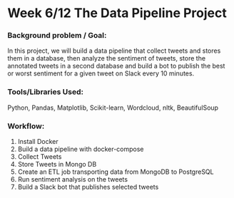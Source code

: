 # Week 6/12 The Data Pipeline Project
   
### Background problem / Goal:
In this project, we will build a data pipeline that collect tweets and stores them in a database, then analyze the sentiment of tweets, store the annotated tweets in a second database and build a bot to publish the best or worst sentiment for a given tweet on Slack every 10 minutes.

### Tools/Libraries Used: 
Python, Pandas, Matplotlib, Scikit-learn, Wordcloud, nltk, BeautifulSoup

### Workflow:
1. Install Docker
2. Build a data pipeline with docker-compose
3. Collect Tweets
4. Store Tweets in Mongo DB
5. Create an ETL job transporting data from MongoDB to PostgreSQL
6. Run sentiment analysis on the tweets
7. Build a Slack bot that publishes selected tweets
